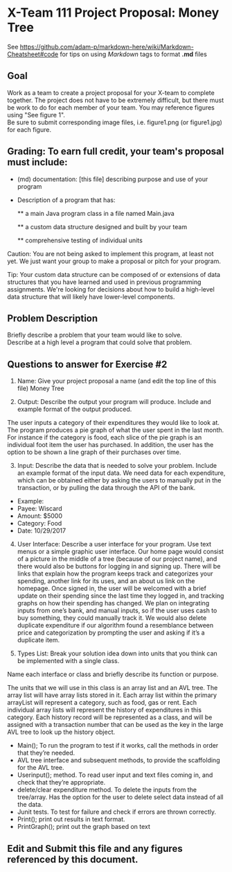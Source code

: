 # X-Team 111 Project Proposal: Money Tree

See https://github.com/adam-p/markdown-here/wiki/Markdown-Cheatsheet#code for tips on using *Markdown* tags to format __.md__ files

## Goal

Work as a team to create a project proposal for your X-team to complete together.
The project does not have to be extremely difficult,
but there must be work to do for each member of your team.
You may reference figures using "See figure 1".  
Be sure to submit corresponding image files, i.e. figure1.png (or figure1.jpg) for each figure.

## Grading: To earn full credit, your team's proposal must include:

* (md) documentation: [this file] describing purpose and use of your program

* Description of a program that has:

  ** a main Java program class in a file named Main.java
  
  ** a custom data structure designed and built by your team
  
  ** comprehensive testing of individual units
  
 Caution: You are not being asked to implement this program, at least not yet. 
 We just want your group to make a proposal or pitch for your program.
 
 Tip: Your custom data structure can be composed of or extensions of data structures that you have learned and used in previous programming assignments.  We're looking for decisions about how to build a high-level data structure that will likely have lower-level components.

## Problem Description

Briefly describe a problem that your team would like to solve.  
Describe at a high level a program that could solve that problem.

## Questions to answer for Exercise #2

1. Name: Give your project proposal a name (and edit the top line of this file)
Money Tree


2. Output: Describe the output your program will produce.  Include and example format of the output produced.

The user inputs a category of their expenditures they would like to look at. The program produces a pie graph of what the user spent in the last month. For instance if the category is food, each slice of the pie graph is an individual foot item the user has purchased. In addition, the user has the option to be shown a line graph of their purchases over time.  



3. Input: Describe the data that is needed to solve your problem. Include an example format of the input data.
We need data for each expenditure, which can be obtained either by asking the users to manually put in the transaction, or by pulling the data through the API of the bank.

- Example: 
- Payee: Wiscard
- Amount: $5000
- Category: Food
- Date: 10/29/2017




4. User Interface: Describe a user interface for your program.  Use text menus or a simple graphic user interface.
Our home page would consist of a picture in the middle of a tree (because of our project name), and there would also be buttons for logging in and signing up. There will be links that explain how the program keeps track and categorizes your spending, another link for its uses, and an about us link on the homepage. Once signed in, the user will be welcomed with a brief update on their spending since the last time they logged in, and tracking graphs on how their spending has changed. We plan on integrating inputs from one’s bank, and manual inputs, so if the user uses cash to buy something, they could manually track it. We would also delete duplicate expenditure if our algorithm found a resemblance between price and categorization by prompting the user and asking if it’s a duplicate item. 



5. Types List: Break your solution idea down into units that you think can be implemented with a single class.

Name each interface or class and briefly describe its function or purpose.

The units that we will use in this class is an array list and an AVL tree. The array list will have array lists stored in it. Each array list within the primary arrayList will represent a category, such as food, gas or rent. Each individual array lists will represent the history of expenditures in this category. Each history record will be represented as a class, and will be assigned with a transaction number that can be used as the key in the large AVL tree to look up the history object.

- Main(); To run the program to test if it works, call the methods in order that they’re needed. 
- AVL tree interface and subsequent methods, to provide the scaffolding for the AVL tree. 
- Userinput(); method. To read user input and text files coming in, and check that they’re appropriate. 
- delete/clear expenditure method. To delete the inputs from the tree/array. Has the option for the user to delete select data instead of all the data. 
- Junit tests. To test for failure and check if errors are thrown correctly. 
- Print(); print out results in text format. 
- PrintGraph(); print out the graph based on text 




## Edit and Submit this file and any figures referenced by this document.


